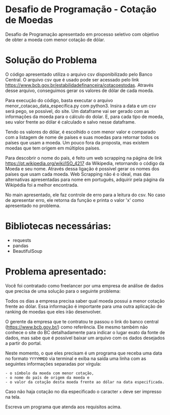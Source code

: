 # Desafio de Programação - Cotação de Moedas
 Desafio de Programação apresentado em processo seletivo com objetivo de obter a moeda com menor cotação de dólar.
 
# Solução do Problema
 O código apresentado utiliza o arquivo csv disponibilizado pelo Banco Central. O arquivo csv que é usado pode ser acessado pelo link https://www.bcb.gov.br/estabilidadefinanceira/cotacoestodas.
 Através desse arquivo, conseguimos gerar os valores de dólar de cada moeda.
 
 Para execução do código, basta executar o arquivo menor_cotacao_data_especifica.py com python3. Insira a data e um csv será pego, se possível, do site. Um dataframe vai ser gerado com as informações da moeda para o cálculo do dolar. E, para cada tipo de moeda, seu valor frente ao dólar é calculado e salvo nesse dataframe.
 
 Tendo os valores do dólar, é escolhido o com menor valor e comparado com a listagem de nome de países e suas moedas para retornar todos os países que usam a moeda. Um pouco fora da proposta, mas existem moedas que tem origem em múltiplos países.
 
 Para descobrir o nome do país, é feito um web scrapping na página de link https://pt.wikipedia.org/wiki/ISO_4217 da Wikipedia, retornando o código da Moeda e seu nome. Através dessa ligação é possível gerar os nomes dos países que usam cada moeda. Web Scrapping não é o ideal, mas das alternativas apresentadas para nome em português, adquirir pela página da Wikipédia foi a melhor encontrada.
 
 No main apresentado, ele faz controle de erro para a leitura do csv. No caso de apresentar erro, ele retorna da função e printa o valor 'x' como apresentado no problema.

# Bibliotecas necessárias:
 - requests
 - pandas
 - BeautifulSoup
 
# Problema apresentado:

Você foi contratado como freelancer por uma empresa de análise de dados que precisa de uma solução para o seguinte problema:

Todos os dias a empresa precisa saber qual moeda possui a menor cotação frente ao dólar. Essa informação é importante para uma outra aplicação de ranking de moedas que eles irão desenvolver.

O gerente da empresa que te contratou te passou o link do banco central (https://www.bcb.gov.br/) como referência. Ele mesmo também não conhece o site do BC detalhadamente para indicar o lugar exato da fonte de dados, mas sabe que é possível baixar um arquivo com os dados desejados a partir do portal.

Neste momento, o que eles precisam é um programa que receba uma data no formato `YYYYMMDD` via terminal e exiba na saída uma linha com as seguintes informações separadas por vírgula:

    - o símbolo da moeda com menor cotação,
    - o nome do país de origem da moeda e
    - o valor da cotação desta moeda frente ao dólar na data especificada.
Caso não haja cotação no dia especificado o caracter `x` deve ser impresso na tela.


Escreva um programa que atenda aos requisitos acima.
